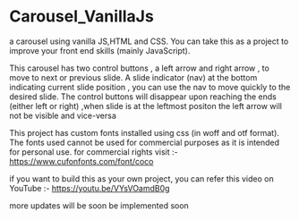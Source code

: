 # Carousel_VanillaJs

a carousel using vanilla JS,HTML and CSS.
You can take this as a project to improve your front end skills (mainly JavaScript).

This carousel has two control buttons , a left arrow and right arrow , to move to next or previous slide.
A slide indicator (nav)  at the bottom indicating current slide position , you can use the nav to move quickly to the desired slide.
The control buttons will disappear upon reaching the ends (either left or right) ,when slide is at the leftmost positon the left arrow will not be visible and vice-versa

This project has custom fonts installed using css (in woff and otf format).
The fonts used cannot be used for commercial purposes as it is intended for personal use.
for commercial rights visit :- https://www.cufonfonts.com/font/coco

if you want to build this as your own project, you can refer this video on YouTube :-
https://youtu.be/VYsVOamdB0g

more updates will be soon be implemented soon
